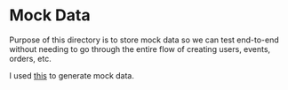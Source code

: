 # Mock Data
Purpose of this directory is to store mock data so we can test end-to-end without needing to go through the entire flow of creating users, events, orders, etc.

I used [this](https://www.mockaroo.com/) to generate mock data.